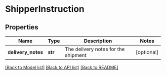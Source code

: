 # ShipperInstruction

## Properties
Name | Type | Description | Notes
------------ | ------------- | ------------- | -------------
**delivery_notes** | **str** | The delivery notes for the shipment | [optional] 

[[Back to Model list]](../README.md#documentation-for-models) [[Back to API list]](../README.md#documentation-for-api-endpoints) [[Back to README]](../README.md)

